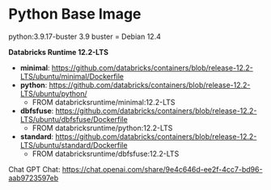 # Python Base Image
python:3.9.17-buster
3.9
buster = Debian 12.4

**Databricks Runtime 12.2-LTS**
* **minimal**: https://github.com/databricks/containers/blob/release-12.2-LTS/ubuntu/minimal/Dockerfile
* **python**: https://github.com/databricks/containers/blob/release-12.2-LTS/ubuntu/python/
    - FROM databricksruntime/minimal:12.2-LTS
* **dbfsfuse**: https://github.com/databricks/containers/blob/release-12.2-LTS/ubuntu/dbfsfuse/Dockerfile
    - FROM databricksruntime/python:12.2-LTS
* **standard**: https://github.com/databricks/containers/blob/release-12.2-LTS/ubuntu/standard/Dockerfile
    - FROM databricksruntime/dbfsfuse:12.2-LTS


Chat GPT Chat: https://chat.openai.com/share/9e4c646d-ee2f-4cc7-bd96-aab9723597eb
